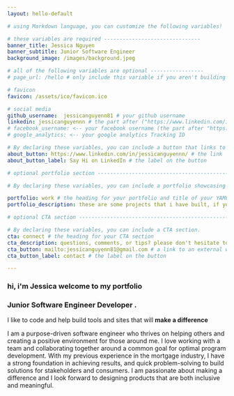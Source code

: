 ```yaml
---
layout: hello-default

# using Markdown language, you can customize the following variables!

# these variables are required -------------------------------
banner_title: Jessica Nguyen
banner_subtitle: Junior Software Engineer
background_image: /images/background.jpeg

# all of the following variables are optional -----------------
# page_url: /hello # only include this variable if you aren't building the page to your primary domain 

# favicon
favicon: /assets/ico/favicon.ico

# social media
github_username:  jessicanguyenn81 # your github username
linkedin: jessicanguyennn # the part after ("https://www.linkedin.com/in/...")
# facebook_username: <-- your facebook username (the part after "https://www.facebook.com/...")
# google_analytics: <-- your google analytics Tracking ID

# By declaring these variables, you can include a button that links to an external website or to media.
about_button: https://www.linkedin.com/in/jessicanguyennn/ # the link
about_button_label: Say Hi on LinkedIn # the label on the button

# optional portfolio section ------------------------------------------

# By declaring these variables, you can include a portfolio showcasing your work and organize your portfolio's items into a custom layout, all without adding any CSS. In addition, you must 1) create an HTML file in the_includes folder for each project with the text you'd like to display, and 2) create a YAML file in the _data folder describing the order in which each project should be shown and categorized. See `/includes/example.html` and `/_data/work.yml` for examples.

portfolio: work # the heading for your portfolio and title of your YAML file
portfolio_description: these are some projects that i have built, if you have any tips or would like to work together, please email me :) # a description to be desplayed below the heading and above the content

# optional CTA section --------------------------------------------------

# By declaring these variables, you can include a CTA section.
cta: connect # the heading for your CTA section
cta_description: questions, comments, or tips? please don't hesitate to reach out. # a description to be desplayed below the heading and above the content
cta_button: mailto:jessicanguyenn81@gmail.com # a link to an external website or to media
cta_button_label: contact # the label on the button

---			
```

[//]: # (write a bit about yourself here)
### hi, i'm **Jessica** welcome to my portfolio 

### **Junior Software Engineer Developer** .  
  
I like to code and help build tools and sites that will **make a difference** 
  

I am a purpose-driven software engineer who thrives on helping others and creating a positive environment for those around me. I love working with a team and collaborating together around a common goal for optimal program development. With my previous experience in the mortgage industry, I have a strong foundation in achieving results, and quick problem-solving to build solutions for stakeholders and consumers. I am passionate about making a difference and I look forward to designing products that are both inclusive and meaningful. 
